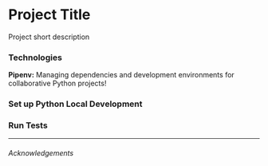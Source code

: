 # Project Title

Project short description


### Technologies
**Pipenv:** Managing dependencies and development environments for collaborative Python projects!

### Set up Python Local Development
### Run Tests

---
###### Acknowledgements 
